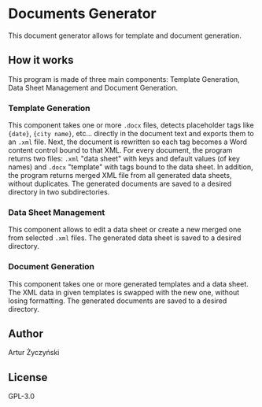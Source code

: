 # Documents Generator
This document generator allows for template and document generation.
## How it works
This program is made of three main components: Template Generation, Data Sheet Management and Document Generation.
### Template Generation
This component takes one or more `.docx` files, detects placeholder tags like `{date}`, `{city name}`, etc... directly in the document text and exports them to an `.xml` file. Next, the document is rewritten so each tag becomes a Word content control bound to that XML.
For every document, the program returns two files: `.xml` "data sheet" with keys and default values (of key names) and  `.docx` "template" with tags bound to the data sheet. In addition, the program returns merged XML file from all generated data sheets, without duplicates. The generated documents are saved to a desired directory in two subdirectories.
### Data Sheet Management
This component allows to edit a data sheet or create a new merged one from selected `.xml` files. The generated data sheet is saved to a desired directory.
### Document Generation
This component takes one or more generated templates and a data sheet. The XML data in given templates is swapped with the new one, without losing formatting. The generated documents are saved to a desired directory.
## Author
Artur Życzyński
## License
GPL-3.0
